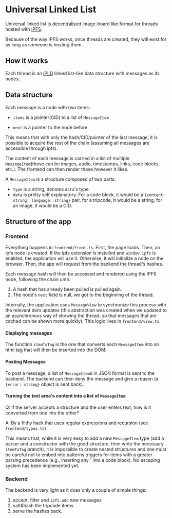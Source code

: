 # Universal Linked List

Universal linked list is decentralised image-board like format for threads
hosted with [IPFS](https://ipfs.io/).

Because of the way IPFS works, once threads are created, they will exist for as
long as someone is hosting them.

## How it works

Each thread is an [IPLD](https://ipld.io/) linked list-like data structure with
messages as its nodes.

## Data structure

Each message is a node with two items:

- `items` is a pointer(CID) to a list of `MessageItem`

- `next` is a pointer to the node before

This means that with only the hash/CID/pointer of the last message, it is
possible to acquire the rest of the chain (assuming all messages are accessible
through ipfs).

The content of each message is carried in a list of multiple `MessageItem`(those
can be images, audio, timestamps, links, code blocks, etc.). The frontend can
then render those however it likes.

A `MessageItem` is a structure composed of two parts:

- `type` is a string, denotes `data`'s type
- `data` is pretty self explanatory. For a code block, it would be a `{content:
  string, language: string}` pair, for a tripcode, it would be a string, for an
  image, it would be a CID.

## Structure of the app

### Frontend

Everything happens in `frontend/front.ts`. First, the page loads. Then, an ipfs
node is created. If the ipfs extension is installed and `window.ipfs` is
enabled, the application will use it. Otherwise, it will initialize a node on
the browser. Then, the app will request from the backend the thread's hashes.

Each message hash will then be accessed and rendered using the IPFS node, following the chain until.

1. A hash that has already been pulled is pulled again.
2. The node's `next` field is null, we got to the beginning of the thread.

Internally, the application uses `MessageView` to synchronize this process with
the relevant dom updates (this abstraction was created when we updated to an
asynchronous way of showing the thread, so that messages that are cached can be
shown more quickly). This logic lives in `frontend/view.ts`.

#### Displaying messages

The function `itemToTag` is the one that converts each `MessageItem` into an
html tag that will then be inserted into the DOM.

#### Posting Messages

To post a message, a list of `MessageItem`s in JSON format is sent to the
backend. The backend can then deny the message and give a reason (a `{error:
string}` object is sent back).

#### Turning the text area's content into a list of `MessageItem`

Q: If the server accepts a structure and the user enters text, how is it converted
from one into the other?

A: By a filthy hack that uses regular expressions and recursion (see
`frontend/types.ts`)

This means that, while it is very easy to add a new `MessageItem` type (add a
parser and a constructor with the good structure, then write the necessary
`itemToTag` branch), it is impossible to create nested structures and one must
be careful not to embed into patterns triggers for items with a greater parsing
precedence (e.g., inserting any \` into a code block). No escaping system has
been implemented yet.

### Backend

The backend is very light as it does only a couple of simple things:

1. accept, filter and `ipfs.add` new messages
2. salt&hash the tripcode items
3. serve the hashes back.
